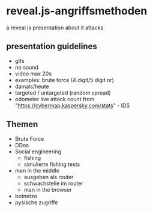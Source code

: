 # reveal.js-angriffsmethoden
a reveal js presentation about it attacks

## presentation guidelines
- gifs
- no sound
- video max 20s
- examples: brute force (4 digit/5 digit nr)
- damals/heute
- targeted / untargeted (random spread)
- odometer live attack count from "https://cybermap.kaspersky.com/stats" - IDS


## Themen
- Brute Force
- DDos
- Social engineering
  - fishing 
  - simulierte fishing tests
- man in the middle
  - ausgeben als router
  - schwachstelle im router
  - man in the browser
- botnetze
- pysische zugriffe
